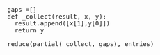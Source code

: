 
<pre>
gaps =[]
def _collect(result, x, y):
  result.append([x[1],y[0]])
  return y

reduce(partial(_collect, gaps), entries)
</pre>
